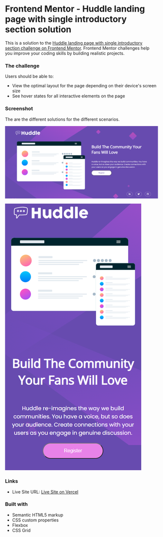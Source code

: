 # Frontend Mentor - Huddle landing page with single introductory section solution

This is a solution to the [Huddle landing page with single introductory section challenge on Frontend Mentor](https://www.frontendmentor.io/challenges/huddle-landing-page-with-a-single-introductory-section-B_2Wvxgi0). Frontend Mentor challenges help you improve your coding skills by building realistic projects. 


### The challenge

Users should be able to:

- View the optimal layout for the page depending on their device's screen size
- See hover states for all interactive elements on the page

### Screenshot

The are the different solutions for the different scenarios.

![](./design/solution_desktop.PNG)

![](./design/solution_mobile.PNG)

### Links

- Live Site URL: [Live Site on Vercel](https://your-live-site-url.com)

### Built with

- Semantic HTML5 markup
- CSS custom properties
- Flexbox
- CSS Grid
